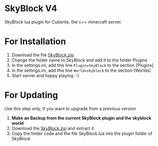 SkyBlock V4
===========

SkyBlock lua plugin for Cuberite, the c++ minecraft server.

For Installation
=======
1) Download the file [SkyBlock.zip](https://github.com/Seadragon91/SkyBlock/archive/master.zip)  
2) Change the folder name to SkyBlock and add it to the folder Plugins  
3) In the settings.ini, add this line `Plugin=SkyBlock` to the section [Plugins]  
4) In the settings.ini, add this line `World=skyblock` to the section [Worlds]  
5) Start server and happy playing :-)  


For Updating
======
Use this step only, if you want to upgrade from a previous version  
1) **Make an Backup from the current SkyBlock plugin and the skyblock world**  
2) Download the [SkyBlock.zip](https://github.com/Seadragon91/SkyBlock/archive/master.zip) and extract it   
3) Copy the folder code and the file SkyBlock.lua into the plugin folder of SkyBlock  
